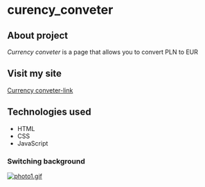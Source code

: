 # curency_conveter
## About project
*Currency conveter* is a page that allows you to convert PLN to EUR
## Visit my site
[Currency conveter-link](https://kacperm02.github.io/currency_conveter/)
## Technologies used
- HTML
- CSS
- JavaScript
### Switching background
[![photo1.gif](https://i.postimg.cc/C5ftQNF6/photo1.gif)](https://postimg.cc/kRqfVWRx)
